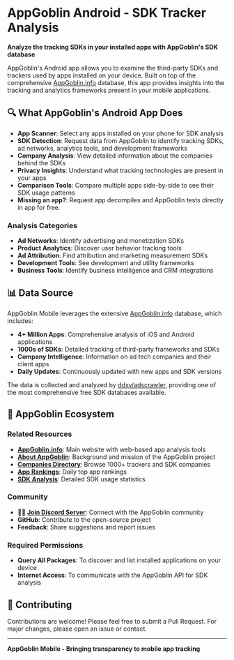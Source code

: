 # AppGoblin Android - SDK Tracker Analysis

**Analyze the tracking SDKs in your installed apps with AppGoblin's SDK database**

AppGoblin's Android app allows you to examine the third-party SDKs and trackers used by apps installed on your device. Built on top of the comprehensive [AppGoblin.info](https://appgoblin.info) database, this app provides insights into the tracking and analytics frameworks present in your mobile applications.

## 🔍 What AppGoblin's Android App Does

- **App Scanner**: Select any apps installed on your phone for SDK analysis
- **SDK Detection**: Request data from AppGoblin to identify tracking SDKs, ad networks, analytics tools, and development frameworks
- **Company Analysis**: View detailed information about the companies behind the SDKs
- **Privacy Insights**: Understand what tracking technologies are present in your apps
- **Comparison Tools**: Compare multiple apps side-by-side to see their SDK usage patterns
- **Missing an app?**: Request app decompiles and AppGoblin tests directly in app for free.

### Analysis Categories
- **Ad Networks**: Identify advertising and monetization SDKs
- **Product Analytics**: Discover user behavior tracking tools
- **Ad Attribution**: Find attribution and marketing measurement SDKs
- **Development Tools**: See development and utility frameworks
- **Business Tools**: Identify business intelligence and CRM integrations


## 📊 Data Source

AppGoblin Mobile leverages the extensive [AppGoblin.info](https://appgoblin.info) database, which includes:

- **4+ Million Apps**: Comprehensive analysis of iOS and Android applications
- **1000s of SDKs**: Detailed tracking of third-party frameworks and SDKs
- **Company Intelligence**: Information on ad tech companies and their client apps
- **Daily Updates**: Continuously updated with new apps and SDK versions

The data is collected and analyzed by [ddxv/adscrawler](https://github.com/ddxv/adscrawler), providing one of the most comprehensive free SDK databases available.

## 🔗 AppGoblin Ecosystem

### Related Resources
- **[AppGoblin.info](https://appgoblin.info)**: Main website with web-based app analysis tools
- **[About AppGoblin](https://appgoblin.info/about)**: Background and mission of the AppGoblin project  
- **[Companies Directory](https://appgoblin.info/companies)**: Browse 1000+ trackers and SDK companies
- **[App Rankings](https://appgoblin.info/rankings/store/1/collection/1/category/1/US)**: Daily top app rankings
- **[SDK Analysis](https://appgoblin.info/sdks)**: Detailed SDK usage statistics

### Community
- **🧙‍♂️ [Join Discord Server](https://discord.gg/7jpWEhkXRW)**: Connect with the AppGoblin community
- **GitHub**: Contribute to the open-source project
- **Feedback**: Share suggestions and report issues


### Required Permissions
- **Query All Packages**: To discover and list installed applications on your device
- **Internet Access**: To communicate with the AppGoblin API for SDK analysis
 
 ## 🤝 Contributing

Contributions are welcome! Please feel free to submit a Pull Request. For major changes, please open an issue or contact.


---

**AppGoblin Mobile - Bringing transparency to mobile app tracking**

